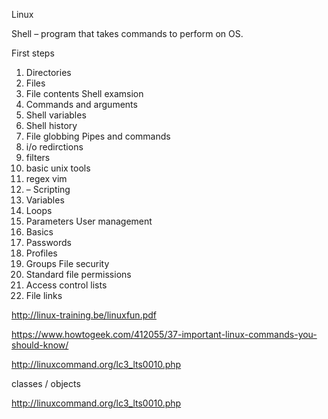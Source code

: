 
Linux

Shell – program that takes commands to perform on OS.

First steps
1.	Directories
2.	Files
3.	File contents
Shell examsion
1.	Commands and arguments
2.	Shell variables
3.	Shell history
4.	File globbing
Pipes and commands
1.	i/o redirctions
2.	filters 
3.	basic unix tools
4.	regex
vim
1.	–
Scripting
1.	Variables
2.	Loops
3.	Parameters
User management
1.	Basics
2.	Passwords
3.	Profiles
4.	Groups
File security
1.	Standard file permissions
2.	Access control lists
3.	File links

http://linux-training.be/linuxfun.pdf

https://www.howtogeek.com/412055/37-important-linux-commands-you-should-know/

http://linuxcommand.org/lc3_lts0010.php


classes / objects



 http://linuxcommand.org/lc3_lts0010.php


